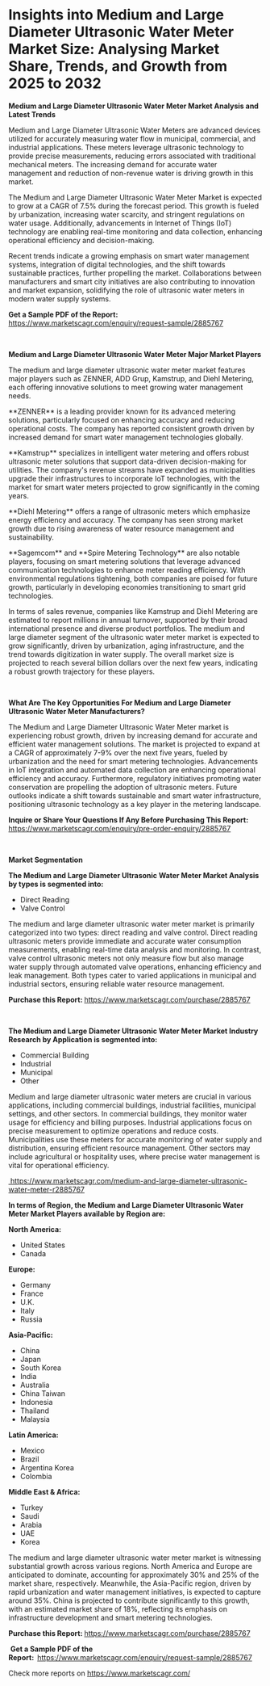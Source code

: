 <p><h1>Insights into Medium and Large Diameter Ultrasonic Water Meter Market Size: Analysing Market Share, Trends, and Growth from 2025 to 2032</h1></p><p><strong>Medium and Large Diameter Ultrasonic Water Meter Market Analysis and Latest Trends</strong></p>
<p><p>Medium and Large Diameter Ultrasonic Water Meters are advanced devices utilized for accurately measuring water flow in municipal, commercial, and industrial applications. These meters leverage ultrasonic technology to provide precise measurements, reducing errors associated with traditional mechanical meters. The increasing demand for accurate water management and reduction of non-revenue water is driving growth in this market.</p><p>The Medium and Large Diameter Ultrasonic Water Meter Market is expected to grow at a CAGR of 7.5% during the forecast period. This growth is fueled by urbanization, increasing water scarcity, and stringent regulations on water usage. Additionally, advancements in Internet of Things (IoT) technology are enabling real-time monitoring and data collection, enhancing operational efficiency and decision-making.</p><p>Recent trends indicate a growing emphasis on smart water management systems, integration of digital technologies, and the shift towards sustainable practices, further propelling the market. Collaborations between manufacturers and smart city initiatives are also contributing to innovation and market expansion, solidifying the role of ultrasonic water meters in modern water supply systems.</p></p>
<p><strong>Get a Sample PDF of the Report:&nbsp;</strong> <a href="https://www.marketscagr.com/enquiry/request-sample/2885767?utm_campaign=3501&utm_medium=2&utm_source=Github&utm_content=ia&utm_term=13032025&utm_id=medium-and-large-diameter-ultrasonic-water-meter">https://www.marketscagr.com/enquiry/request-sample/2885767</a></p>
<p>&nbsp;</p>
<p><strong>Medium and Large Diameter Ultrasonic Water Meter Major Market Players</strong></p>
<p><p>The medium and large diameter ultrasonic water meter market features major players such as ZENNER, ADD Grup, Kamstrup, and Diehl Metering, each offering innovative solutions to meet growing water management needs.</p><p>**ZENNER** is a leading provider known for its advanced metering solutions, particularly focused on enhancing accuracy and reducing operational costs. The company has reported consistent growth driven by increased demand for smart water management technologies globally.</p><p>**Kamstrup** specializes in intelligent water metering and offers robust ultrasonic meter solutions that support data-driven decision-making for utilities. The company's revenue streams have expanded as municipalities upgrade their infrastructures to incorporate IoT technologies, with the market for smart water meters projected to grow significantly in the coming years.</p><p>**Diehl Metering** offers a range of ultrasonic meters which emphasize energy efficiency and accuracy. The company has seen strong market growth due to rising awareness of water resource management and sustainability.</p><p>**Sagemcom** and **Spire Metering Technology** are also notable players, focusing on smart metering solutions that leverage advanced communication technologies to enhance meter reading efficiency. With environmental regulations tightening, both companies are poised for future growth, particularly in developing economies transitioning to smart grid technologies.</p><p>In terms of sales revenue, companies like Kamstrup and Diehl Metering are estimated to report millions in annual turnover, supported by their broad international presence and diverse product portfolios. The medium and large diameter segment of the ultrasonic water meter market is expected to grow significantly, driven by urbanization, aging infrastructure, and the trend towards digitization in water supply. The overall market size is projected to reach several billion dollars over the next few years, indicating a robust growth trajectory for these players.</p></p>
<p>&nbsp;</p>
<p><strong>What Are The Key Opportunities For Medium and Large Diameter Ultrasonic Water Meter Manufacturers?</strong></p>
<p><p>The Medium and Large Diameter Ultrasonic Water Meter market is experiencing robust growth, driven by increasing demand for accurate and efficient water management solutions. The market is projected to expand at a CAGR of approximately 7-9% over the next five years, fueled by urbanization and the need for smart metering technologies. Advancements in IoT integration and automated data collection are enhancing operational efficiency and accuracy. Furthermore, regulatory initiatives promoting water conservation are propelling the adoption of ultrasonic meters. Future outlooks indicate a shift towards sustainable and smart water infrastructure, positioning ultrasonic technology as a key player in the metering landscape.</p></p>
<p><strong>Inquire or Share Your Questions If Any Before Purchasing This Report:</strong> <a href="https://www.marketscagr.com/enquiry/pre-order-enquiry/2885767?utm_campaign=3501&utm_medium=2&utm_source=Github&utm_content=ia&utm_term=13032025&utm_id=medium-and-large-diameter-ultrasonic-water-meter">https://www.marketscagr.com/enquiry/pre-order-enquiry/2885767</a></p>
<p>&nbsp;</p>
<p><strong>Market Segmentation</strong></p>
<p><strong>The Medium and Large Diameter Ultrasonic Water Meter Market Analysis by types is segmented into:</strong></p>
<p><ul><li>Direct Reading</li><li>Valve Control</li></ul></p>
<p><p>The medium and large diameter ultrasonic water meter market is primarily categorized into two types: direct reading and valve control. Direct reading ultrasonic meters provide immediate and accurate water consumption measurements, enabling real-time data analysis and monitoring. In contrast, valve control ultrasonic meters not only measure flow but also manage water supply through automated valve operations, enhancing efficiency and leak management. Both types cater to varied applications in municipal and industrial sectors, ensuring reliable water resource management.</p></p>
<p><strong>Purchase this Report:&nbsp;</strong><a href="https://www.marketscagr.com/purchase/2885767?utm_campaign=3501&utm_medium=2&utm_source=Github&utm_content=ia&utm_term=13032025&utm_id=medium-and-large-diameter-ultrasonic-water-meter">https://www.marketscagr.com/purchase/2885767</a></p>
<p>&nbsp;</p>
<p><strong>The Medium and Large Diameter Ultrasonic Water Meter Market Industry Research by Application is segmented into:</strong></p>
<p><ul><li>Commercial Building</li><li>Industrial</li><li>Municipal</li><li>Other</li></ul></p>
<p><p>Medium and large diameter ultrasonic water meters are crucial in various applications, including commercial buildings, industrial facilities, municipal settings, and other sectors. In commercial buildings, they monitor water usage for efficiency and billing purposes. Industrial applications focus on precise measurement to optimize operations and reduce costs. Municipalities use these meters for accurate monitoring of water supply and distribution, ensuring efficient resource management. Other sectors may include agricultural or hospitality uses, where precise water management is vital for operational efficiency.</p></p>
<p><a href="https://www.marketscagr.com/medium-and-large-diameter-ultrasonic-water-meter-r2885767?utm_campaign=3501&utm_medium=2&utm_source=Github&utm_content=ia&utm_term=13032025&utm_id=medium-and-large-diameter-ultrasonic-water-meter">&nbsp;https://www.marketscagr.com/medium-and-large-diameter-ultrasonic-water-meter-r2885767</a></p>
<p><strong>In terms of Region, the Medium and Large Diameter Ultrasonic Water Meter Market Players available by Region are:</strong></p>
<p>
    <p> <strong> North America: </strong>
        <ul>
            <li>United States</li>
            <li>Canada</li>
        </ul>
        </p> 
    <p> <strong> Europe: </strong>
        <ul>
            <li>Germany</li>
            <li>France</li>
            <li>U.K.</li>
            <li>Italy</li>
            <li>Russia</li>
        </ul>
        </p> 
    <p> <strong> Asia-Pacific: </strong>
        <ul>
            <li>China</li>
            <li>Japan</li>
            <li>South Korea</li>
            <li>India</li>
            <li>Australia</li>
            <li>China Taiwan</li>
            <li>Indonesia</li>
            <li>Thailand</li>
            <li>Malaysia</li>
        </ul>
        </p> 
    <p> <strong> Latin America: </strong>
        <ul>
            <li>Mexico</li>
            <li>Brazil</li>
            <li>Argentina Korea</li>
            <li>Colombia</li>
        </ul>
        </p> 
    <p> <strong> Middle East & Africa: </strong>
        <ul>
            <li>Turkey</li>
            <li>Saudi</li>
            <li>Arabia</li>
            <li>UAE</li>
            <li>Korea</li>
        </ul>
    </p>
    </p>
<p><p>The medium and large diameter ultrasonic water meter market is witnessing substantial growth across various regions. North America and Europe are anticipated to dominate, accounting for approximately 30% and 25% of the market share, respectively. Meanwhile, the Asia-Pacific region, driven by rapid urbanization and water management initiatives, is expected to capture around 35%. China is projected to contribute significantly to this growth, with an estimated market share of 18%, reflecting its emphasis on infrastructure development and smart metering technologies.</p></p>
<p><strong>Purchase this Report: </strong><a href="https://www.marketscagr.com/purchase/2885767?utm_campaign=3501&utm_medium=2&utm_source=Github&utm_content=ia&utm_term=13032025&utm_id=medium-and-large-diameter-ultrasonic-water-meter">https://www.marketscagr.com/purchase/2885767</a></p>
<p>&nbsp;<strong>Get a Sample PDF of the Report:&nbsp;&nbsp;</strong><a href="https://www.marketscagr.com/enquiry/request-sample/2885767?utm_campaign=3501&utm_medium=2&utm_source=Github&utm_content=ia&utm_term=13032025&utm_id=medium-and-large-diameter-ultrasonic-water-meter">https://www.marketscagr.com/enquiry/request-sample/2885767</a></p>
<p><strong></strong></p>
<p>Check more reports on <a href="https://www.marketscagr.com/?utm_campaign=3501&utm_medium=2&utm_source=Github&utm_content=ia&utm_term=13032025&utm_id=medium-and-large-diameter-ultrasonic-water-meter">https://www.marketscagr.com/</a></p>